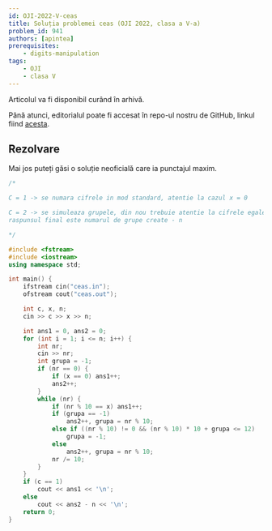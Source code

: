 ```yaml
---
id: OJI-2022-V-ceas
title: Soluția problemei ceas (OJI 2022, clasa a V-a)
problem_id: 941
authors: [apintea]
prerequisites:
    - digits-manipulation
tags:
    - OJI
    - clasa V
---
```


Articolul va fi disponibil curând în arhivă.

Până atunci, editorialul poate fi accesat în repo-ul nostru de GitHub, linkul fiind [acesta](https://github.com/roalgo-discord/Romanian-Olympiad-Solutions/blob/main/OJI%20(regional%20olympiad)/2022/05.pdf).

## Rezolvare

Mai jos puteți găsi o soluție neoficială care ia punctajul maxim.

```cpp
/*

C = 1 -> se numara cifrele in mod standard, atentie la cazul x = 0

C = 2 -> se simuleaza grupele, din nou trebuie atentie la cifrele egale cu 0
raspunsul final este numarul de grupe create - n

*/

#include <fstream>
#include <iostream>
using namespace std;

int main() {
    ifstream cin("ceas.in");
    ofstream cout("ceas.out");

    int c, x, n;
    cin >> c >> x >> n;

    int ans1 = 0, ans2 = 0;
    for (int i = 1; i <= n; i++) {
        int nr;
        cin >> nr;
        int grupa = -1;
        if (nr == 0) {
            if (x == 0) ans1++;
            ans2++;
        }
        while (nr) {
            if (nr % 10 == x) ans1++;
            if (grupa == -1)
                ans2++, grupa = nr % 10;
            else if ((nr % 10) != 0 && (nr % 10) * 10 + grupa <= 12)
                grupa = -1;
            else
                ans2++, grupa = nr % 10;
            nr /= 10;
        }
    }
    if (c == 1)
        cout << ans1 << '\n';
    else
        cout << ans2 - n << '\n';
    return 0;
}
```
